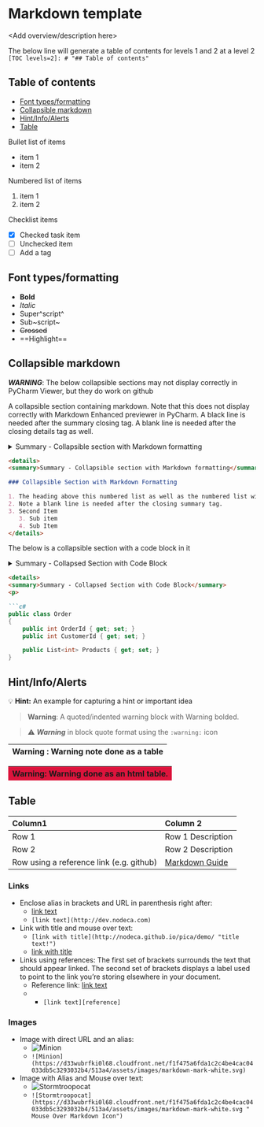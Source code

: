# Markdown template

<Add overview/description here>

The below line will generate a table of contents for levels 1 and 2 at a level 2
`[TOC levels=2]: # "## Table of contents"`

[TOC levels=2]: # "## Table of contents"

## Table of contents
- [Font types/formatting](#font-typesformatting)
- [Collapsible markdown](#collapsible-markdown)
- [Hint/Info/Alerts](#hintinfoalerts)
- [Table](#table)

Bullet list of items
* item 1
* item 2

Numbered list of items
1. item 1
2. item 2

Checklist items
- [x] Checked task item
- [ ] Unchecked item
- [ ] Add a tag

## Font types/formatting

- **Bold**
- *Italic*
- Super^script^
- Sub~script~
- ~~Crossed~~
- ==Highlight==

## Collapsible markdown

***WARNING***: The below collapsible sections may not display correctly in PyCharm Viewer, but they do work on github

A collapsible section containing markdown.  Note that this does not display correctly with Markdown Enhanced previewer
in PyCharm.  A black line is needed after the summary closing tag.  A blank line is needed after the closing details tag as well.

<details>
<summary>Summary - Collapsible section with Markdown formatting</summary>

### Collapsible Section with Markdown Formatting

1. The heading above this numbered list as well as the numbered list will be hidden.
2. Note a blank line is needed after the closing summary tag.
3. Second Item
   3. Sub item
   4. Sub Item
</details>


```markdown
<details>
<summary>Summary - Collapsible section with Markdown formatting</summary>

### Collapsible Section with Markdown Formatting

1. The heading above this numbered list as well as the numbered list will be hidden.
2. Note a blank line is needed after the closing summary tag.
3. Second Item
   3. Sub item
   4. Sub Item
</details>

```

The below is a collapsible section with a code block in it

<details>
<summary>Summary - Collapsed Section with Code Block</summary>
<p>

```c#
public class Order
{
    public int OrderId { get; set; }
    public int CustomerId { get; set; }

    public List<int> Products { get; set; }
}
```

</p>
</details>

```markdown
<details>
<summary>Summary - Collapsed Section with Code Block</summary>
<p>

```c#
public class Order
{
    public int OrderId { get; set; }
    public int CustomerId { get; set; }

    public List<int> Products { get; set; }
}
```

</p>
</details>

## Hint/Info/Alerts

:bulb: **Hint:** An example for capturing a hint or important idea

> **Warning**: A quoted/indented warning block with Warning bolded.

> :warning: ***Warning*** in block quote format using the `:warning:` icon

| **Warning** : Warning note done as a table |
|:-------------------------------------------|

<table>
  <thead>
    <tr><th align="left" bgcolor="#dc143c">
    <strong>Warning</strong>: Warning done as an html table. </th></tr>
  </thead>
  <tbody></tbody>
</table>

## Table

| Column1                                  | Column 2                             |
|:-----------------------------------------|:-------------------------------------|
| Row 1                                    | Row 1 Description                    |
| Row 2                                    | Row 2 Description                    |
| Row using a reference link (e.g. github) | [Markdown Guide][Markdown Guide.org] |

### Links
* Enclose alias in brackets and URL in parenthesis right after:
  * [link text](http://dev.nodeca.com)
  * `[link text](http://dev.nodeca.com)`
* Link with title and mouse over text:
  * `[link with title](http://nodeca.github.io/pica/demo/ "title text!")`
  * [link with title](http://nodeca.github.io/pica/demo/ "title text!")
* Links using references: The first set of brackets surrounds the text that should appear linked. The second set of brackets displays a label used to point to the link you’re storing elsewhere in your document.
  * Reference link: [link text][reference]
  * * `[link text][reference]`

<!--- Comment: Add any Reference links below -->
[reference]: https://en.wikipedia.org/wiki/Hobbit#Lifestyle  "Title"
[Markdown Guide.org]: https://www.markdownguide.org/basic-syntax/
[HackMD-it]: https://hackmd.io/c/tutorials/%2Fs%2Fhackmd-it
[Markdown Icon]: https://d33wubrfki0l68.cloudfront.net/f1f475a6fda1c2c4be4cac04033db5c3293032b4/513a4/assets/images/markdown-mark-white.svg

### Images
* Image with direct URL and an alias:
  * ![Minion](https://d33wubrfki0l68.cloudfront.net/f1f475a6fda1c2c4be4cac04033db5c3293032b4/513a4/assets/images/markdown-mark-white.svg)
  * `![Minion](https://d33wubrfki0l68.cloudfront.net/f1f475a6fda1c2c4be4cac04033db5c3293032b4/513a4/assets/images/markdown-mark-white.svg)`
* Image with Alias and Mouse over text:
  * ![Stormtroopocat](https://d33wubrfki0l68.cloudfront.net/f1f475a6fda1c2c4be4cac04033db5c3293032b4/513a4/assets/images/markdown-mark-white.svg " Mouse Over Markdown Icon")
  * `![Stormtroopocat](https://d33wubrfki0l68.cloudfront.net/f1f475a6fda1c2c4be4cac04033db5c3293032b4/513a4/assets/images/markdown-mark-white.svg " Mouse Over Markdown Icon")`